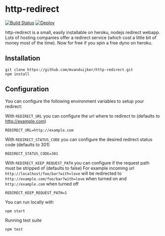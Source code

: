# http-redirect

[![Build Status](https://travis-ci.org/mvanduijker/http-redirect.svg)](https://travis-ci.org/mvanduijker/http-redirect)
[![Deploy](https://www.herokucdn.com/deploy/button.png)](https://heroku.com/deploy)

http-redirect is a small, easily installable on heroku, nodejs redirect webapp. 
Lots of hosting companies offer a redirect service (which cost a little bit of money most of the time).
Now for free if you spin a free dyno on heroku.

## Installation

```
git clone https://github.com/mvanduijker/http-redirect.git
npm install
```

## Configuration

You can configure the following environment variables to setup your redirect:

With `REDIRECT_URL` you can configure the url where to redirect to (defaults to http://example.com)
```
REDIRECT_URL=http://example.com
```

With `REDIRECT_STATUS_CODE` you can configure the desired redirect status code (defaults to 301) 
```
REDIRECT_STATUS_CODE=301
```

With `REDIRECT_KEEP_REQUEST_PATH` you can configure if the request path must be stripped of (defaults to false)
For example incoming url `http://localhost/foo/bar?with=love` will be redirected to `http://example.com/foo/bar?with=love`
when turned on and `http://example.com` when turned off
```
REDIRECT_KEEP_REQUEST_PATH=1
```

You can run locally with
```
npm start
```

Running test suite
```
npm test
```
